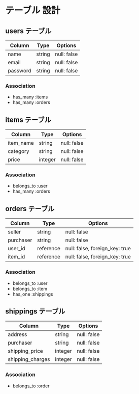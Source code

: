# テーブル 設計

## users テーブル

| Column   | Type   | Options     |
| -------- | ------ | ----------- |
| name     | string | null: false |
| email    | string | null: false |
| password | string | null: false |

### Association

- has_many :items
- has_many :orders


## items テーブル

| Column       | Type    | Options     |
| ------------ | ------- | ----------- |
| item_name    | string  | null: false |
| category     | string  | null: false |
| price        | integer | null: false |

### Association

- belongs_to :user
- has_many   :orders


## orders テーブル

| Column    | Type       | Options                        |
| --------- | ---------- | ------------------------------ |
| seller    | string     | null: false                    |
| purchaser | string     | null: false                    |
| user_id   | reference  | null: false, foreign_key: true |
| item_id   | reference  | null: false, foreign_key: true |                    |

### Association

- belongs_to :user
- belongs_to :item
- has_one    :shippings

## shippings テーブル

| Column           | Type      | Options                  |
| ---------------- | --------- | ------------------------ |
| address          | string    | null: false              |
| purchaser        | string    | null: false              |
| shipping_price   | integer   | null: false              |
| shipping_charges | integer   | null: false              |

### Association

- belongs_to :order
